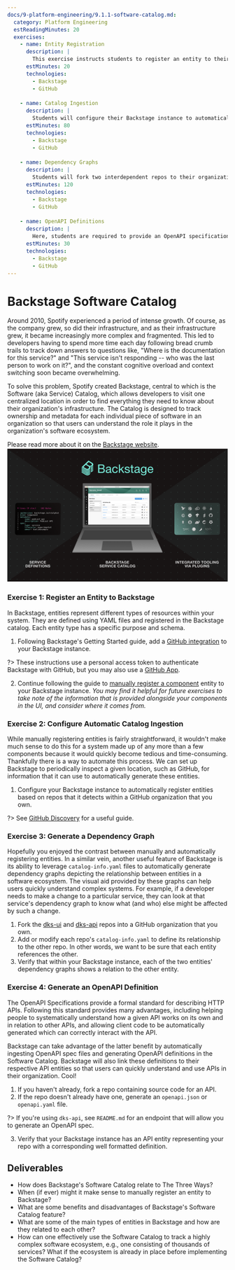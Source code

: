 ```yaml
---
docs/9-platform-engineering/9.1.1-software-catalog.md:
  category: Platform Engineering
  estReadingMinutes: 20
  exercises:
    - name: Entity Registration
      description: |
        This exercise instructs students to register an entity to their local Backstage instance.  The entity should correspond to a repo belonging to a GitHub organization that the student owns.  This exercise will require students to configure their Backstage instance to have the permissions needed to access their GitHub organization and will help pave the way for the following exercise.
      estMinutes: 20
      technologies:
        - Backstage
        - GitHub

    - name: Catalog Ingestion
      description: |
        Students will configure their Backstage instance to automatically perform read operations on a given GitHub organization and ingest `catalog-info.yaml` files existing in that organization in order to automatically register entities.  They will need to configure GitHub as a catalog and ensure that their Backstage instance combs their organization for the correct file(s) at an appropriate interval.
      estMinutes: 80
      technologies:
        - Backstage
        - GitHub

    - name: Dependency Graphs
      description: |
        Students will fork two interdependent repos to their organization and ensure that their Backstage instance recognizes the two repos while also displaying the repos' interdependence via the "Relations" section of their overviews in the UI.  This requires a thorough understanding of the available fields in `catalog-info.yaml` files along with a Backstage app's configuration file.
      estMinutes: 120
      technologies:
        - Backstage
        - GitHub

    - name: OpenAPI Definitions
      description: |
        Here, students are required to provide an OpenAPI specification which their Backstage instance can ingest and associate with a definition for an API having source code in a repo owned by the student's organization.  Students may use a repo that already has an OpenAPI spec file or they may generate the necessary spec data from an API.
      estMinutes: 30
      technologies:
        - Backstage
        - GitHub
---
```


# Backstage Software Catalog

Around 2010, Spotify experienced a period of intense growth.  Of course, as the company grew, so did their infrastructure, and as their infrastructure grew, it became increasingly more complex and fragmented.  This led to developers having to spend more time each day following bread crumb trails to track down answers to questions like, "Where is the documentation for this service?" and "This service isn't responding -- who was the last person to work on it?", and the constant cognitive overload and context switching soon became overwhelming.

To solve this problem, Spotify created Backstage, central to which is the Software (aka Service) Catalog, which allows developers to visit one centralized location in order to find everything they need to know about their organization's infrastructure.  The Catalog is designed to track ownership and metadata for each individual piece of software in an organization so that users can understand the role it plays in the organization's software ecosystem.

Please read more about it on the [Backstage website](https://backstage.io/docs/features/software-catalog/).
![backstage software catalog](./img9/software-catalog.png ':class=img-center :alt= Backstage Software Catalog')

### Exercise 1: Register an Entity to Backstage

In Backstage, entities represent different types of resources within your system.  They are defined using YAML files and registered in the Backstage catalog.  Each entity type has a specific purpose and schema.

1. Following Backstage's Getting Started guide, add a [GitHub integration](https://backstage.io/docs/getting-started/config/authentication#setting-up-a-github-integration) to your Backstage instance.

  ?> These instructions use a personal access token to authenticate Backstage with GitHub, but you may also use a [GitHub App](https://backstage.io/docs/integrations/github/github-apps).

2. Continue following the guide to [manually register a component](https://backstage.io/docs/getting-started/register-a-component) entity to your Backstage instance.  *You may find it helpful for future exercises to take note of the information that is provided alongside your components in the UI, and consider where it comes from.*

### Exercise 2: Configure Automatic Catalog Ingestion

While manually registering entities is fairly straightforward, it wouldn't make much sense to do this for a system made up of any more than a few components because it would quickly become tedious and time-consuming.  Thankfully there is a way to automate this process.  We can set up Backstage to periodically inspect a given location, such as GitHub, for information that it can use to automatically generate these entities.

1. Configure your Backstage instance to automatically register entities based on repos that it detects within a GitHub organization that you own.

  ?> See [GitHub Discovery](https://backstage.io/docs/integrations/github/discovery/) for a useful guide.

### Exercise 3: Generate a Dependency Graph

Hopefully you enjoyed the contrast between manually and automatically registering entities.  In a similar vein, another useful feature of Backstage is its ability to leverage `catalog-info.yaml` files to automatically generate dependency graphs depicting the relationship between entities in a software ecosystem.  The visual aid provided by these graphs can help users quickly understand complex systems.  For example, if a developer needs to make a change to a particular service, they can look at that service's dependency graph to know what (and who) else might be affected by such a change.

1. Fork the [dks-ui](https://github.com/liatrio/dks-ui) and [dks-api](https://github.com/liatrio/dks-api) repos into a GitHub organization that you own.
2. Add or modify each repo's `catalog-info.yaml` to define its relationship to the other repo.  In other words, we want to be sure that each entity references the other.
3. Verify that within your Backstage instance, each of the two entities' dependency graphs shows a relation to the other entity.

### Exercise 4: Generate an OpenAPI Definition

The OpenAPI Specifications provide a formal standard for describing HTTP APIs.  Following this standard provides many advantages, including helping people to systematically understand how a given API works on its own and in relation to other APIs, and allowing client code to be automatically generated which can correctly interact with the API.

Backstage can take advantage of the latter benefit by automatically ingesting OpenAPI spec files and generating OpenAPI definitions in the Software Catalog.  Backstage will also link these definitions to their respective API entities so that users can quickly understand and use APIs in their organization.  Cool!

1. If you haven't already, fork a repo containing source code for an API.
2. If the repo doesn't already have one, generate an `openapi.json` or `openapi.yaml` file.

  ?> If you're using `dks-api`, see `README.md` for an endpoint that will allow you to generate an OpenAPI spec.

3. Verify that your Backstage instance has an API entity representing your repo with a corresponding well formatted definition.

## Deliverables

- How does Backstage's Software Catalog relate to The Three Ways?
- When (if ever) might it make sense to manually register an entity to Backstage?
- What are some benefits and disadvantages of Backstage's Software Catalog feature?
- What are some of the main types of entities in Backstage and how are they related to each other?
- How can one effectively use the Software Catalog to track a highly complex software ecosystem, e.g., one consisting of thousands of services?  What if the ecosystem is already in place before implementing the Software Catalog?
